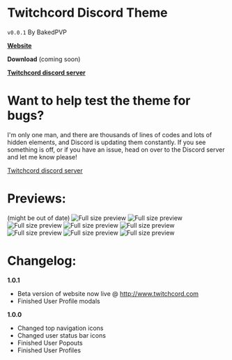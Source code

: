 # Twitchcord Discord Theme
`v0.0.1` By BakedPVP

**[Website](http://www.twitchcord.com)**

**Download** (coming soon)

**[Twitchcord discord server](https://discord.me/twitchcord)**

# Want to help test the theme for bugs?
I'm only one man, and there are thousands of lines of codes
and lots of hidden elements, and Discord is updating
them constantly. If you see something is off, or if you have
an issue, head on over to the Discord server and let me know
please!

[Twitchcord discord server](https://discord.me/twitchcord)

# Previews:
(might be out of date)
![Full size preview](http://www.dperolio.com/Twitchcord/images/preview-1.jpg)
![Full size preview](http://www.dperolio.com/Twitchcord/images/preview-2.jpg)
![Full size preview](http://www.dperolio.com/Twitchcord/images/preview-3.jpg)
![Full size preview](http://www.dperolio.com/Twitchcord/images/preview-4.jpg)
![Full size preview](http://www.dperolio.com/Twitchcord/images/preview-5.jpg)
![Full size preview](http://www.dperolio.com/Twitchcord/images/preview-6.jpg)
![Full size preview](http://www.dperolio.com/Twitchcord/images/preview-7.jpg)
![Full size preview](http://www.dperolio.com/Twitchcord/images/preview-8.jpg)


# Changelog:
**1.0.1**
- Beta version of website now live @ http://www.twitchcord.com
- Finished User Profile modals

**1.0.0**
- Changed top navigation icons
- Changed user status bar icons
- Finished User Popouts
- Finished User Profiles